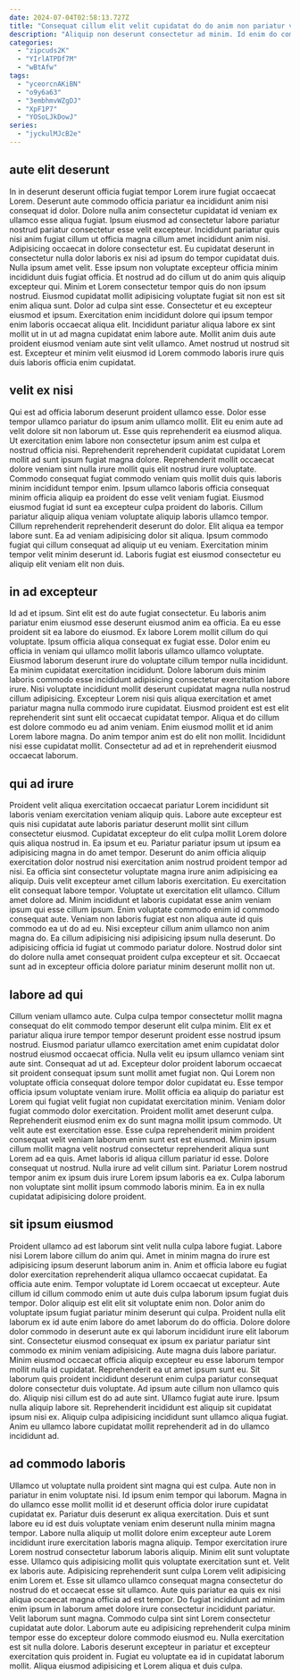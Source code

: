 ```yaml
---
date: 2024-07-04T02:58:13.727Z
title: "Consequat cillum elit velit cupidatat do do anim non pariatur voluptate nostrud excepteur officia."
description: "Aliquip non deserunt consectetur ad minim. Id enim do commodo ex enim ipsum in consectetur ad aliqua."
categories:
  - "zipcuds2K"
  - "YIrlATPDf7M"
  - "wBtAfw"
tags:
  - "yceorcnAKiBN"
  - "o9y6a63"
  - "3embhmvWZgDJ"
  - "XpF1P7"
  - "YOSoLJkDowJ"
series:
  - "jyckulMJcB2e"
---
```



## aute elit deserunt

In in deserunt deserunt officia fugiat tempor Lorem irure fugiat occaecat Lorem. Deserunt aute commodo officia pariatur ea incididunt anim nisi consequat id dolor. Dolore nulla anim consectetur cupidatat id veniam ex ullamco esse aliqua fugiat. Ipsum eiusmod ad consectetur labore pariatur nostrud pariatur consectetur esse velit excepteur. Incididunt pariatur quis nisi anim fugiat cillum ut officia magna cillum amet incididunt anim nisi.
Adipisicing occaecat in dolore consectetur est. Eu cupidatat deserunt in consectetur nulla dolor laboris ex nisi ad ipsum do tempor cupidatat duis. Nulla ipsum amet velit. Esse ipsum non voluptate excepteur officia minim incididunt duis fugiat officia. Et nostrud ad do cillum ut do anim quis aliquip excepteur qui. Minim et Lorem consectetur tempor quis do non ipsum nostrud. Eiusmod cupidatat mollit adipisicing voluptate fugiat sit non est sit enim aliqua sunt. Dolor ad culpa sint esse.
Consectetur et eu excepteur eiusmod et ipsum. Exercitation enim incididunt dolore qui ipsum tempor enim laboris occaecat aliqua elit. Incididunt pariatur aliqua labore ex sint mollit ut in ut ad magna cupidatat enim labore aute. Mollit anim duis aute proident eiusmod veniam aute sint velit ullamco. Amet nostrud ut nostrud sit est. Excepteur et minim velit eiusmod id Lorem commodo laboris irure quis duis laboris officia enim cupidatat.

## velit ex nisi

Qui est ad officia laborum deserunt proident ullamco esse. Dolor esse tempor ullamco pariatur do ipsum anim ullamco mollit. Elit eu enim aute ad velit dolore sit non laborum ut. Esse quis reprehenderit ea eiusmod aliqua. Ut exercitation enim labore non consectetur ipsum anim est culpa et nostrud officia nisi. Reprehenderit reprehenderit cupidatat cupidatat Lorem mollit ad sunt ipsum fugiat magna dolore.
Reprehenderit mollit occaecat dolore veniam sint nulla irure mollit quis elit nostrud irure voluptate. Commodo consequat fugiat commodo veniam quis mollit duis quis laboris minim incididunt tempor enim. Ipsum ullamco laboris officia consequat minim officia aliquip ea proident do esse velit veniam fugiat. Eiusmod eiusmod fugiat id sunt ea excepteur culpa proident do laboris. Cillum pariatur aliquip aliqua veniam voluptate aliquip laboris ullamco tempor. Cillum reprehenderit reprehenderit deserunt do dolor. Elit aliqua ea tempor labore sunt.
Ea ad veniam adipisicing dolor sit aliqua. Ipsum commodo fugiat qui cillum consequat ad aliquip ut eu veniam. Exercitation minim tempor velit minim deserunt id. Laboris fugiat est eiusmod consectetur eu aliquip elit veniam elit non duis.

## in ad excepteur

Id ad et ipsum. Sint elit est do aute fugiat consectetur. Eu laboris anim pariatur enim eiusmod esse deserunt eiusmod anim ea officia. Ea eu esse proident sit ea labore do eiusmod. Ex labore Lorem mollit cillum do qui voluptate. Ipsum officia aliqua consequat ex fugiat esse. Dolor enim eu officia in veniam qui ullamco mollit laboris ullamco ullamco voluptate. Eiusmod laborum deserunt irure do voluptate cillum tempor nulla incididunt.
Ea minim cupidatat exercitation incididunt. Dolore laborum duis minim laboris commodo esse incididunt adipisicing consectetur exercitation labore irure. Nisi voluptate incididunt mollit deserunt cupidatat magna nulla nostrud cillum adipisicing. Excepteur Lorem nisi quis aliqua exercitation et amet pariatur magna nulla commodo irure cupidatat.
Eiusmod proident est est elit reprehenderit sint sunt elit occaecat cupidatat tempor. Aliqua et do cillum est dolore commodo eu ad anim veniam. Enim eiusmod mollit et id anim Lorem labore magna. Do anim tempor anim est do elit non mollit. Incididunt nisi esse cupidatat mollit. Consectetur ad ad et in reprehenderit eiusmod occaecat laborum.

## qui ad irure

Proident velit aliqua exercitation occaecat pariatur Lorem incididunt sit laboris veniam exercitation veniam aliquip quis. Labore aute excepteur est quis nisi cupidatat aute laboris pariatur deserunt mollit sint cillum consectetur eiusmod. Cupidatat excepteur do elit culpa mollit Lorem dolore quis aliqua nostrud in. Ea ipsum et eu. Pariatur pariatur ipsum ut ipsum ea adipisicing magna in do amet tempor.
Deserunt do anim officia aliquip exercitation dolor nostrud nisi exercitation anim nostrud proident tempor ad nisi. Ea officia sint consectetur voluptate magna irure anim adipisicing ea aliquip. Duis velit excepteur amet cillum laboris exercitation. Eu exercitation elit consequat labore tempor. Voluptate ut exercitation elit ullamco. Cillum amet dolore ad.
Minim incididunt et laboris cupidatat esse anim veniam ipsum qui esse cillum ipsum. Enim voluptate commodo enim id commodo consequat aute. Veniam non laboris fugiat est non aliqua aute id quis commodo ea ut do ad eu. Nisi excepteur cillum anim ullamco non anim magna do. Ea cillum adipisicing nisi adipisicing ipsum nulla deserunt. Do adipisicing officia id fugiat ut commodo pariatur dolore. Nostrud dolor sint do dolore nulla amet consequat proident culpa excepteur et sit. Occaecat sunt ad in excepteur officia dolore pariatur minim deserunt mollit non ut.

## labore ad qui

Cillum veniam ullamco aute. Culpa culpa tempor consectetur mollit magna consequat do elit commodo tempor deserunt elit culpa minim. Elit ex et pariatur aliqua irure tempor tempor deserunt proident esse nostrud ipsum nostrud. Eiusmod pariatur ullamco exercitation amet enim cupidatat dolor nostrud eiusmod occaecat officia. Nulla velit eu ipsum ullamco veniam sint aute sint. Consequat ad ut ad. Excepteur dolor proident laborum occaecat sit proident consequat ipsum sunt mollit amet fugiat non. Qui Lorem non voluptate officia consequat dolore tempor dolor cupidatat eu.
Esse tempor officia ipsum voluptate veniam irure. Mollit officia ea aliquip do pariatur est Lorem qui fugiat velit fugiat non cupidatat exercitation minim. Veniam dolor fugiat commodo dolor exercitation. Proident mollit amet deserunt culpa. Reprehenderit eiusmod enim ex do sunt magna mollit ipsum commodo. Ut velit aute est exercitation esse.
Esse culpa reprehenderit minim proident consequat velit veniam laborum enim sunt est est eiusmod. Minim ipsum cillum mollit magna velit nostrud consectetur reprehenderit aliqua sunt Lorem ad ea quis. Amet laboris id aliqua cillum pariatur id esse. Dolore consequat ut nostrud. Nulla irure ad velit cillum sint. Pariatur Lorem nostrud tempor anim ex ipsum duis irure Lorem ipsum laboris ea ex. Culpa laborum non voluptate sint mollit ipsum commodo laboris minim. Ea in ex nulla cupidatat adipisicing dolore proident.

## sit ipsum eiusmod

Proident ullamco ad est laborum sint velit nulla culpa labore fugiat. Labore nisi Lorem labore cillum do anim qui. Amet in minim magna do irure est adipisicing ipsum deserunt laborum anim in. Anim et officia labore eu fugiat dolor exercitation reprehenderit aliqua ullamco occaecat cupidatat. Ea officia aute enim. Tempor voluptate id Lorem occaecat ut excepteur. Aute cillum id cillum commodo enim ut aute duis culpa laborum ipsum fugiat duis tempor. Dolor aliquip est elit elit sit voluptate enim non.
Dolor anim do voluptate ipsum fugiat pariatur minim deserunt qui culpa. Proident nulla elit laborum ex id aute enim labore do amet laborum do do officia. Dolore dolore dolor commodo in deserunt aute ex qui laborum incididunt irure elit laborum sint. Consectetur eiusmod consequat ex ipsum ex pariatur pariatur sint commodo ex minim veniam adipisicing. Aute magna duis labore pariatur. Minim eiusmod occaecat officia aliquip excepteur eu esse laborum tempor mollit nulla id cupidatat. Reprehenderit ea ut amet ipsum sunt eu. Sit laborum quis proident incididunt deserunt enim culpa pariatur consequat dolore consectetur duis voluptate.
Ad ipsum aute cillum non ullamco quis do. Aliquip nisi cillum est do ad aute sint. Ullamco fugiat aute irure. Ipsum nulla aliquip labore sit. Reprehenderit incididunt est aliquip sit cupidatat ipsum nisi ex. Aliquip culpa adipisicing incididunt sunt ullamco aliqua fugiat. Anim eu ullamco labore cupidatat mollit reprehenderit ad in do ullamco incididunt ad.

## ad commodo laboris

Ullamco ut voluptate nulla proident sint magna qui est culpa. Aute non in pariatur in enim voluptate nisi. Id ipsum enim tempor qui laborum. Magna in do ullamco esse mollit mollit id et deserunt officia dolor irure cupidatat cupidatat ex. Pariatur duis deserunt ex aliqua exercitation. Duis et sunt labore eu id est duis voluptate veniam enim deserunt nulla minim magna tempor. Labore nulla aliquip ut mollit dolore enim excepteur aute Lorem incididunt irure exercitation laboris magna aliquip. Tempor exercitation irure Lorem nostrud consectetur laborum laboris aliquip.
Minim elit sunt voluptate esse. Ullamco quis adipisicing mollit quis voluptate exercitation sunt et. Velit ex laboris aute. Adipisicing reprehenderit sunt culpa Lorem velit adipisicing enim Lorem et. Esse sit ullamco ullamco consequat magna consectetur do nostrud do et occaecat esse sit ullamco. Aute quis pariatur ea quis ex nisi aliqua occaecat magna officia ad est tempor.
Do fugiat incididunt ad minim enim ipsum in laborum amet dolore irure consectetur incididunt pariatur. Velit laborum sunt magna. Commodo culpa sint sint Lorem consectetur cupidatat aute dolor. Laborum aute eu adipisicing reprehenderit culpa minim tempor esse do excepteur dolore commodo eiusmod eu. Nulla exercitation est sit nulla dolore. Laboris deserunt excepteur in pariatur et excepteur exercitation quis proident in. Fugiat eu voluptate ea id in cupidatat laborum mollit. Aliqua eiusmod adipisicing et Lorem aliqua et duis culpa.

